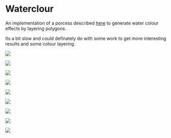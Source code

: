 # Waterclour

An implementation of a porcess described [here](http://www.tylerlhobbs.com/writings/watercolor) to generate water colour effects by layering polygons.

Its a bit slow and could definately do with some work to get more interesting results and some colour layering.

![](output/out_0003.png)

![](output/out_0012.png)

![](output/screen-0006.png)

![](output/screen-0008.png)

![](output/screen-0010.png)

![](output/screen-0011.png)

![](output/screen-0003.png)

![](output/screen-0004.png)

![](output/screen-0005.png)
